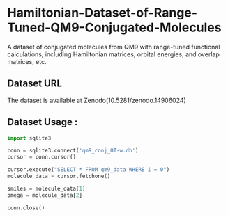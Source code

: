 # Hamiltonian-Dataset-of-Range-Tuned-QM9-Conjugated-Molecules
A dataset of conjugated molecules from QM9 with range-tuned functional calculations, including Hamiltonian matrices, orbital energies, and overlap matrices, etc.

## Dataset URL
The dataset is available at Zenodo(10.5281/zenodo.14906024)

## Dataset Usage :

```python
import sqlite3

conn = sqlite3.connect('qm9_conj_OT-w.db') 
cursor = conn.cursor()

cursor.execute("SELECT * FROM qm9_data WHERE i = 0")
molecule_data = cursor.fetchone()

smiles = molecule_data[1]
omega = molecule_data[2] 

conn.close()
